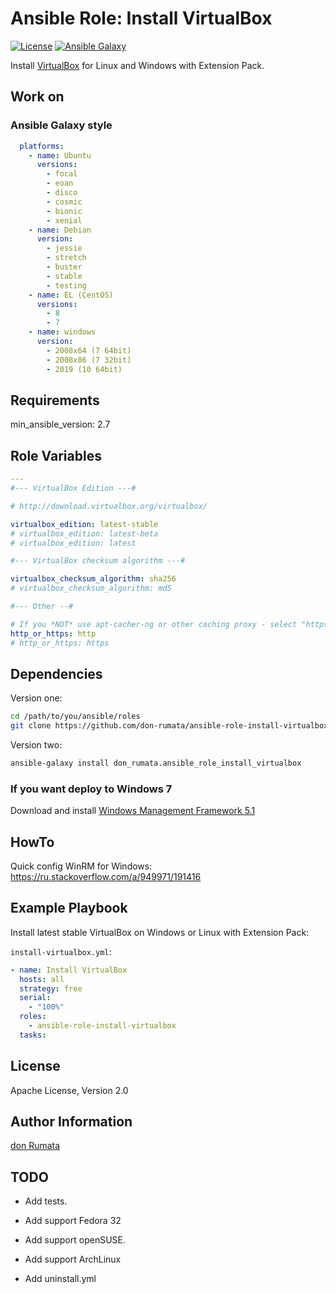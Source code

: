 # Ansible Role: Install VirtualBox

[![License][license-image]][license-url] [![Ansible Galaxy][ansible-galaxy-image]][ansible-galaxy-url]

Install [VirtualBox](https://virtualbox.org) for Linux and Windows with Extension Pack.

## Work on

### Ansible Galaxy style

```yaml
  platforms:
    - name: Ubuntu
      versions:
        - focal
        - eoan
        - disco
        - cosmic
        - bionic
        - xenial
    - name: Debian
      version:
        - jessie
        - stretch
        - buster
        - stable
        - testing
    - name: EL (CentOS)
      versions:
        - 8
        - 7
    - name: windows
      version:
        - 2008x64 (7 64bit)
        - 2008x86 (7 32bit)
        - 2019 (10 64bit)
```

## Requirements

min_ansible_version: 2.7

## Role Variables

```yaml
---
#--- VirtualBox Edition ---#

# http://download.virtualbox.org/virtualbox/

virtualbox_edition: latest-stable
# virtualbox_edition: latest-beta
# virtualbox_edition: latest

#--- VirtualBox checksum algorithm ---#

virtualbox_checksum_algorithm: sha256
# virtualbox_checksum_algorithm: md5

#--- Other --#

# If you *NOT* use apt-cacher-ng or other caching proxy - select "https".
http_or_https: http
# http_or_https: https
```

## Dependencies

Version one:

```bash
cd /path/to/you/ansible/roles
git clone https://github.com/don-rumata/ansible-role-install-virtualbox
```

Version two:

```bash
ansible-galaxy install don_rumata.ansible_role_install_virtualbox
```

### If you want deploy to Windows 7

Download and install [Windows Management Framework 5.1](https://www.microsoft.com/en-us/download/details.aspx?id=54616)

## HowTo

Quick config WinRM for Windows: <https://ru.stackoverflow.com/a/949971/191416>

## Example Playbook

Install latest stable VirtualBox on Windows or Linux with Extension Pack:

`install-virtualbox.yml`:

```yaml
- name: Install VirtualBox
  hosts: all
  strategy: free
  serial:
    - "100%"
  roles:
    - ansible-role-install-virtualbox
  tasks:
```

## License

Apache License, Version 2.0

## Author Information

[don Rumata](https://github.com/don-rumata)

## TODO

- Add tests.

- Add support Fedora 32

- Add support openSUSE.

- Add support ArchLinux

- Add uninstall.yml

[license-image]: https://img.shields.io/github/license/don-rumata/ansible-role-install-virtualbox.svg
[license-url]: https://opensource.org/licenses/Apache-2.0

[ansible-galaxy-image]: https://img.shields.io/badge/galaxy-don__rumata.ansible__role__install__virtualbox-blue.svg
[ansible-galaxy-url]: https://galaxy.ansible.com/don_rumata/ansible_role_install_virtualbox
